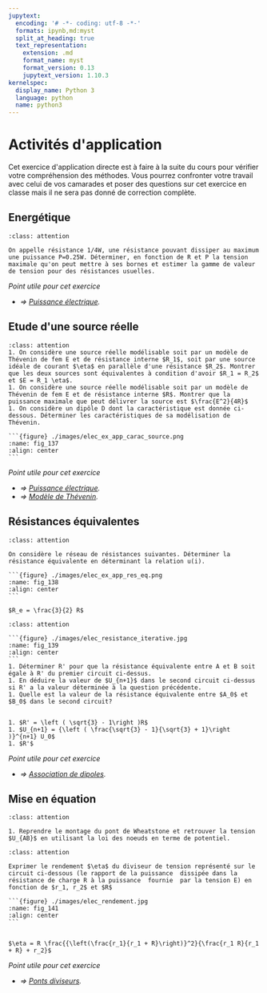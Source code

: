 ```yaml
---
jupytext:
  encoding: '# -*- coding: utf-8 -*-'
  formats: ipynb,md:myst
  split_at_heading: true
  text_representation:
    extension: .md
    format_name: myst
    format_version: 0.13
    jupytext_version: 1.10.3
kernelspec:
  display_name: Python 3
  language: python
  name: python3
---
```

# Activités d'application

Cet exercice d'application directe est à faire à la suite du cours pour vérifier votre compréhension des méthodes. Vous pourrez confronter votre travail avec celui de vos camarades et poser des questions sur cet exercice en classe mais il ne sera pas donné de correction complète.

## Energétique

````{admonition} Exercice 
:class: attention

On appelle résistance 1/4W, une résistance pouvant dissiper au maximum une puissance P=0.25W. Déterminer, en fonction de R et P la tension maximale qu'on peut mettre à ses bornes et estimer la gamme de valeur de tension pour des résistances usuelles.

````
_Point utile pour cet exercice_
* _$\Longrightarrow$ [Puissance électrique](puissance)._


## Etude d'une source réelle

````{admonition} Exercice 
:class: attention
1. On considère une source réelle modélisable soit par un modèle de Thévenin de fem E et de résistance interne $R_1$, soit par une source idéale de courant $\eta$ en parallèle d'une résistance $R_2$. Montrer que les deux sources sont équivalentes à condition d'avoir $R_1 = R_2$ et $E = R_1 \eta$.
1. On considère une source réelle modélisable soit par un modèle de Thévenin de fem E et de résistance interne $R$. Montrer que la puissance maximale que peut délivrer la source est $\frac{E^2}{4R}$
1. On considère un dipôle D dont la caractéristique est donnée ci-dessous. Déterminer les caractéristiques de sa modélisation de Thévenin.

```{figure} ./images/elec_ex_app_carac_source.png
:name: fig_137
:align: center
```

````

_Point utile pour cet exercice_
* _$\Longrightarrow$ [Puissance électrique](puissance)._
* _$\Longrightarrow$ [Modèle de Thévenin](thevenin)._



## Résistances équivalentes

````{admonition} Exercice 
:class: attention

On considère le réseau de résistances suivantes. Déterminer la résistance équivalente en déterminant la relation u(i).

```{figure} ./images/elec_ex_app_res_eq.png
:name: fig_138
:align: center
```
````

````{topic} Réponses (sans justification)  
$R_e = \frac{3}{2} R$
````

````{admonition} Exercice 
:class: attention

```{figure} ./images/elec_resistance_iterative.jpg
:name: fig_139
:align: center
```
1. Déterminer R' pour que la résistance équivalente entre A et B soit égale à R' du premier circuit ci-dessus.
1. En déduire la valeur de $U_{n+1}$ dans le second circuit ci-dessus si R' a la valeur déterminée à la question précédente.
1. Quelle est la valeur de la résistance équivalente entre $A_0$ et $B_0$ dans le second circuit?
````

````{topic} Réponses (sans justification)  

1. $R' = \left ( \sqrt{3} - 1\right )R$
1. $U_{n+1} = {\left ( \frac{\sqrt{3} - 1}{\sqrt{3} + 1}\right )}^{n+1} U_0$
1. $R'$
````

_Point utile pour cet exercice_
* _$\Longrightarrow$ [Association de dipoles](assoc_r)._

## Mise en équation

````{admonition} Exercice 
:class: attention

1. Reprendre le montage du pont de Wheatstone et retrouver la tension $U_{AB}$ en utilisant la loi des noeuds en terme de potentiel.
````

````{admonition} Exercice 
:class: attention

Exprimer le rendement $\eta$ du diviseur de tension représenté sur le circuit ci-dessous (le rapport de la puissance  dissipée dans la résistance de charge R à la puissance  fournie  par la tension E) en fonction de $r_1, r_2$ et $R$

```{figure} ./images/elec_rendement.jpg
:name: fig_141
:align: center
```
````

````{topic} Réponses (sans justification)  

$\eta = R \frac{{\left(\frac{r_1}{r_1 + R}\right)}^2}{\frac{r_1 R}{r_1 + R} + r_2}$
````

_Point utile pour cet exercice_
* _$\Longrightarrow$ [Ponts diviseurs](pont_div)._